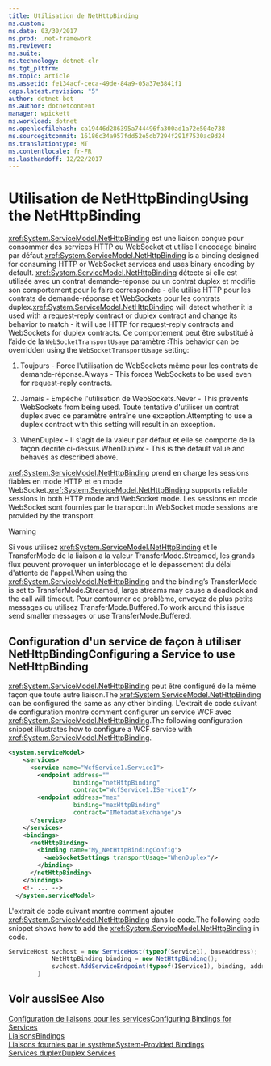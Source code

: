 ```yaml
---
title: Utilisation de NetHttpBinding
ms.custom: 
ms.date: 03/30/2017
ms.prod: .net-framework
ms.reviewer: 
ms.suite: 
ms.technology: dotnet-clr
ms.tgt_pltfrm: 
ms.topic: article
ms.assetid: fe134acf-ceca-49de-84a9-05a37e3841f1
caps.latest.revision: "5"
author: dotnet-bot
ms.author: dotnetcontent
manager: wpickett
ms.workload: dotnet
ms.openlocfilehash: ca19446d286395a744496fa300ad1a72e504e738
ms.sourcegitcommit: 16186c34a957fdd52e5db7294f291f7530ac9d24
ms.translationtype: MT
ms.contentlocale: fr-FR
ms.lasthandoff: 12/22/2017
---
```

# <a name="using-the-nethttpbinding"></a><span data-ttu-id="56955-102">Utilisation de NetHttpBinding</span><span class="sxs-lookup"><span data-stu-id="56955-102">Using the NetHttpBinding</span></span>
<span data-ttu-id="56955-103"><xref:System.ServiceModel.NetHttpBinding> est une liaison conçue pour consommer des services HTTP ou WebSocket et utilise l'encodage binaire par défaut.</span><span class="sxs-lookup"><span data-stu-id="56955-103"><xref:System.ServiceModel.NetHttpBinding> is a binding designed for consuming HTTP or WebSocket services and uses binary encoding by default.</span></span> <span data-ttu-id="56955-104"><xref:System.ServiceModel.NetHttpBinding> détecte si elle est utilisée avec un contrat demande-réponse ou un contrat duplex et modifie son comportement pour le faire correspondre - elle utilise HTTP pour les contrats de demande-réponse et WebSockets pour les contrats duplex.</span><span class="sxs-lookup"><span data-stu-id="56955-104"><xref:System.ServiceModel.NetHttpBinding> will detect whether it is used with a request-reply contract or duplex contract and change its behavior to match - it will use HTTP for request-reply contracts and WebSockets for duplex contracts.</span></span> <span data-ttu-id="56955-105">Ce comportement peut être substitué à l’aide de la <!--zz <xref:System.ServiceModel.NetHttpBinding.WebSocketTransportUsage%2A> --> `WebSocketTransportUsage` paramètre :</span><span class="sxs-lookup"><span data-stu-id="56955-105">This behavior can be overridden using the <!--zz <xref:System.ServiceModel.NetHttpBinding.WebSocketTransportUsage%2A> --> `WebSocketTransportUsage` setting:</span></span>  
  
1.  <span data-ttu-id="56955-106">Toujours - Force l'utilisation de WebSockets même pour les contrats de demande-réponse.</span><span class="sxs-lookup"><span data-stu-id="56955-106">Always - This forces WebSockets to be used even for request-reply contracts.</span></span>  
  
2.  <span data-ttu-id="56955-107">Jamais - Empêche l'utilisation de WebSockets.</span><span class="sxs-lookup"><span data-stu-id="56955-107">Never - This prevents WebSockets from being used.</span></span> <span data-ttu-id="56955-108">Toute tentative d'utiliser un contrat duplex avec ce paramètre entraîne une exception.</span><span class="sxs-lookup"><span data-stu-id="56955-108">Attempting to use a duplex contract with this setting will result in an exception.</span></span>  
  
3.  <span data-ttu-id="56955-109">WhenDuplex - Il s'agit de la valeur par défaut et elle se comporte de la façon décrite ci-dessus.</span><span class="sxs-lookup"><span data-stu-id="56955-109">WhenDuplex - This is the default value and behaves as described above.</span></span>  
  
 <span data-ttu-id="56955-110"><xref:System.ServiceModel.NetHttpBinding> prend en charge les sessions fiables en mode HTTP et en mode WebSocket.</span><span class="sxs-lookup"><span data-stu-id="56955-110"><xref:System.ServiceModel.NetHttpBinding> supports reliable sessions in both HTTP mode and WebSocket mode.</span></span> <span data-ttu-id="56955-111">Les sessions en mode WebSocket sont fournies par le transport.</span><span class="sxs-lookup"><span data-stu-id="56955-111">In WebSocket mode sessions are provided by the transport.</span></span>  
  
> [!WARNING]
>  <span data-ttu-id="56955-112">Si vous utilisez <xref:System.ServiceModel.NetHttpBinding> et le TransferMode de la liaison a la valeur TransferMode.Streamed, les grands flux peuvent provoquer un interblocage et le dépassement du délai d'attente de l'appel.</span><span class="sxs-lookup"><span data-stu-id="56955-112">When using the <xref:System.ServiceModel.NetHttpBinding> and the binding’s TransferMode is set to TransferMode.Streamed, large streams may cause a deadlock and the call will timeout.</span></span> <span data-ttu-id="56955-113">Pour contourner ce problème, envoyez de plus petits messages ou utilisez TransferMode.Buffered.</span><span class="sxs-lookup"><span data-stu-id="56955-113">To work around this issue send smaller messages or use TransferMode.Buffered.</span></span>  
  
## <a name="configuring-a-service-to-use-nethttpbinding"></a><span data-ttu-id="56955-114">Configuration d'un service de façon à utiliser NetHttpBinding</span><span class="sxs-lookup"><span data-stu-id="56955-114">Configuring a Service to use NetHttpBinding</span></span>  
 <span data-ttu-id="56955-115"><xref:System.ServiceModel.NetHttpBinding> peut être configuré de la même façon que toute autre liaison.</span><span class="sxs-lookup"><span data-stu-id="56955-115">The <xref:System.ServiceModel.NetHttpBinding> can be configured the same as any other binding.</span></span> <span data-ttu-id="56955-116">L'extrait de code suivant de configuration montre comment configurer un service WCF avec <xref:System.ServiceModel.NetHttpBinding>.</span><span class="sxs-lookup"><span data-stu-id="56955-116">The following configuration snippet illustrates how to configure a WCF service with <xref:System.ServiceModel.NetHttpBinding>.</span></span>  
  
```xml  
<system.serviceModel>  
    <services>  
      <service name="WcfService1.Service1">  
        <endpoint address=""  
                  binding="netHttpBinding"  
                  contract="WcfService1.IService1"/>  
        <endpoint address="mex"  
                  binding="mexHttpBinding"  
                  contract="IMetadataExchange"/>  
      </service>  
    </services>  
    <bindings>  
      <netHttpBinding>  
        <binding name="My_NetHttpBindingConfig">  
          <webSocketSettings transportUsage="WhenDuplex"/>  
        </binding>  
      </netHttpBinding>  
    </bindings>  
    <!- ... -->   
  </system.serviceModel>  
```  
  
 <span data-ttu-id="56955-117">L'extrait de code suivant montre comment ajouter <xref:System.ServiceModel.NetHttpBinding> dans le code.</span><span class="sxs-lookup"><span data-stu-id="56955-117">The following code snippet shows how to add the <xref:System.ServiceModel.NetHttpBinding> in code.</span></span>  
  
```csharp  
ServiceHost svchost = new ServiceHost(typeof(Service1), baseAddress);  
            NetHttpBinding binding = new NetHttpBinding();  
            svchost.AddServiceEndpoint(typeof(IService1), binding, address);   
        }  
```  
  
## <a name="see-also"></a><span data-ttu-id="56955-118">Voir aussi</span><span class="sxs-lookup"><span data-stu-id="56955-118">See Also</span></span>  
 [<span data-ttu-id="56955-119">Configuration de liaisons pour les services</span><span class="sxs-lookup"><span data-stu-id="56955-119">Configuring Bindings for Services</span></span>](../../../../docs/framework/wcf/configuring-bindings-for-wcf-services.md)  
 [<span data-ttu-id="56955-120">Liaisons</span><span class="sxs-lookup"><span data-stu-id="56955-120">Bindings</span></span>](../../../../docs/framework/wcf/feature-details/bindings.md)  
 [<span data-ttu-id="56955-121">Liaisons fournies par le système</span><span class="sxs-lookup"><span data-stu-id="56955-121">System-Provided Bindings</span></span>](../../../../docs/framework/wcf/system-provided-bindings.md)  
 [<span data-ttu-id="56955-122">Services duplex</span><span class="sxs-lookup"><span data-stu-id="56955-122">Duplex Services</span></span>](../../../../docs/framework/wcf/feature-details/duplex-services.md)

